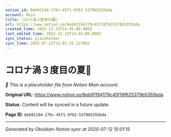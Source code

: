 ```yaml
---
notion_id: 8eb91194-179c-45f1-9f62-5379b5355bda
account: Main
title: コロナ渦３度目の夏🍉
url: https://www.notion.so/8eb91194179c45f19f625379b5355bda
created_time: 2022-12-23T14:45:00.000Z
last_edited_time: 2022-12-23T14:45:00.000Z
sync_status: placeholder
sync_time: 2025-07-12T15:01:15.127802
---
```


# コロナ渦３度目の夏🍉

*🔄 This is a placeholder file from Notion Main account.*

**Original URL**: https://www.notion.so/8eb91194179c45f19f625379b5355bda

**Status**: Content will be synced in a future update.

**Page ID**: `8eb91194-179c-45f1-9f62-5379b5355bda`

---

*Generated by Obsidian-Notion sync at 2025-07-12 15:01:15*
